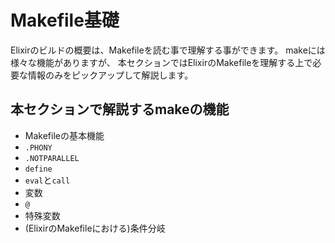 Makefile基礎
============

Elixirのビルドの概要は、Makefileを読む事で理解する事ができます。
makeには様々な機能がありますが、
本セクションではElixirのMakefileを理解する上で必要な情報のみをピックアップして解説します。

本セクションで解説するmakeの機能
--------------------------------

- Makefileの基本機能
- ``.PHONY``
- ``.NOTPARALLEL``
- ``define``
- ``eval``と``call``
- 変数
- ``@``
- 特殊変数
- (ElixirのMakefileにおける)条件分岐
